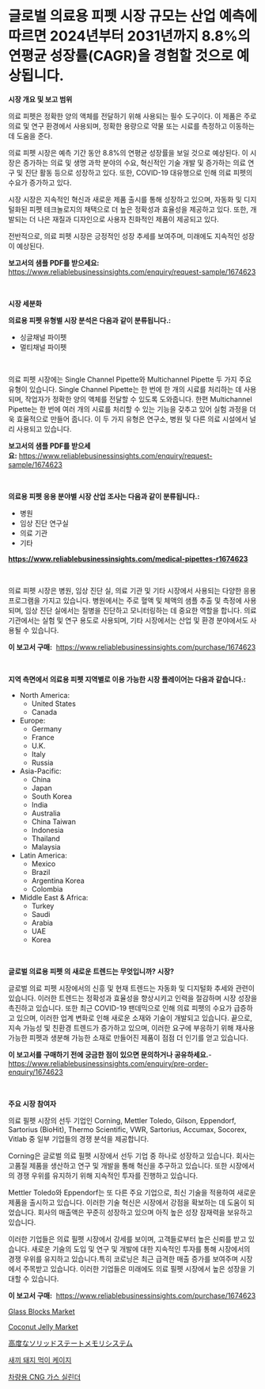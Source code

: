 <p><h1>글로벌 의료용 피펫 시장 규모는 산업 예측에 따르면 2024년부터 2031년까지 8.8%의 연평균 성장률(CAGR)을 경험할 것으로 예상됩니다.</h1></p><p><strong>시장 개요 및 보고 범위</strong></p>
<p><p>의료 피펫은 정확한 양의 액체를 전달하기 위해 사용되는 필수 도구이다. 이 제품은 주로 의료 및 연구 환경에서 사용되며, 정확한 용량으로 약물 또는 시료를 측정하고 이동하는 데 도움을 준다. </p><p>의료 피펫 시장은 예측 기간 동안 8.8%의 연평균 성장률을 보일 것으로 예상된다. 이 시장은 증가하는 의료 및 생명 과학 분야의 수요, 혁신적인 기술 개발 및 증가하는 의료 연구 및 진단 활동 등으로 성장하고 있다. 또한, COVID-19 대유행으로 인해 의료 피펫의 수요가 증가하고 있다.</p><p>시장 시장은 지속적인 혁신과 새로운 제품 출시를 통해 성장하고 있으며, 자동화 및 디지털화된 피펫 테크놀로지의 채택으로 더 높은 정확성과 효율성을 제공하고 있다. 또한, 개발되는 더 나은 재질과 디자인으로 사용자 친화적인 제품이 제공되고 있다.</p><p>전반적으로, 의료 피펫 시장은 긍정적인 성장 추세를 보여주며, 미래에도 지속적인 성장이 예상된다.</p></p>
<p><strong>보고서의 샘플 PDF를 받으세요:</strong> <a href="https://www.reliablebusinessinsights.com/enquiry/request-sample/1674623">https://www.reliablebusinessinsights.com/enquiry/request-sample/1674623</a></p>
<p>&nbsp;</p>
<p><strong>시장 세분화</strong></p>
<p><strong>의료용 피펫 유형별 시장 분석은 다음과 같이 분류됩니다.:</strong></p>
<p><ul><li>싱글채널 파이펫</li><li>멀티채널 파이펫</li></ul></p>
<p>&nbsp;</p>
<p><p>의료 피펫 시장에는 Single Channel Pipette와 Multichannel Pipette 두 가지 주요 유형이 있습니다. Single Channel Pipette는 한 번에 한 개의 시료를 처리하는 데 사용되며, 작업자가 정확한 양의 액체를 전달할 수 있도록 도와줍니다. 한편 Multichannel Pipette는 한 번에 여러 개의 시료를 처리할 수 있는 기능을 갖추고 있어 실험 과정을 더욱 효율적으로 만들어 줍니다. 이 두 가지 유형은 연구소, 병원 및 다른 의료 시설에서 널리 사용되고 있습니다.</p></p>
<p><strong>보고서의 샘플 PDF를 받으세요:</strong>&nbsp;<a href="https://www.reliablebusinessinsights.com/enquiry/request-sample/1674623">https://www.reliablebusinessinsights.com/enquiry/request-sample/1674623</a></p>
<p>&nbsp;</p>
<p><strong> 의료용 피펫 응용 분야별 시장 산업 조사는 다음과 같이 분류됩니다.:</strong></p>
<p><ul><li>병원</li><li>임상 진단 연구실</li><li>의료 기관</li><li>기타</li></ul></p>
<p><strong><a href="https://www.reliablebusinessinsights.com/medical-pipettes-r1674623">https://www.reliablebusinessinsights.com/medical-pipettes-r1674623</a></strong></p>
<p>&nbsp;</p>
<p><p>의료 피펫 시장은 병원, 임상 진단 실, 의료 기관 및 기타 시장에서 사용되는 다양한 응용 프로그램을 가지고 있습니다. 병원에서는 주로 혈액 및 체액의 샘플 추출 및 측정에 사용되며, 임상 진단 실에서는 질병을 진단하고 모니터링하는 데 중요한 역할을 합니다. 의료 기관에서는 실험 및 연구 용도로 사용되며, 기타 시장에서는 산업 및 환경 분야에서도 사용될 수 있습니다.</p></p>
<p><strong>이 보고서 구매:</strong>&nbsp; <a href="https://www.reliablebusinessinsights.com/purchase/1674623">https://www.reliablebusinessinsights.com/purchase/1674623</a></p>
<p>&nbsp;</p>
<p><strong>지역 측면에서 의료용 피펫 지역별로 이용 가능한 시장 플레이어는 다음과 같습니다.:</strong></p>
<p><ul>
    <li>
        North America:
        <ul>
            <li>United States</li>
            <li>Canada</li>
        </ul>
    </li>
    <li>
        Europe:
        <ul>
            <li>Germany</li>
            <li>France</li>
            <li>U.K.</li>
            <li>Italy</li>
            <li>Russia</li>
        </ul>
    </li>
    <li>
        Asia-Pacific:
        <ul>
            <li>China</li>
            <li>Japan</li>
            <li>South Korea</li>
            <li>India</li>
            <li>Australia</li>
            <li>China Taiwan</li>
            <li>Indonesia</li>
            <li>Thailand</li>
            <li>Malaysia</li>
        </ul>
    </li>
    <li>
        Latin America:
        <ul>
            <li>Mexico</li>
            <li>Brazil</li>
            <li>Argentina Korea</li>
            <li>Colombia</li>
        </ul>
    </li>
    <li>
        Middle East & Africa:
        <ul>
            <li>Turkey</li>
            <li>Saudi</li>
            <li>Arabia</li>
            <li>UAE</li>
            <li>Korea</li>
        </ul>
    </li>
    </ul></p>
<p>&nbsp;</p>
<p><strong>글로벌 의료용 피펫 의 새로운 트렌드는 무엇입니까? 시장?</strong></p>
<p><p>글로벌 의료 피펫 시장에서의 신흥 및 현재 트렌드는 자동화 및 디지털화 추세와 관련이 있습니다. 이러한 트렌드는 정확성과 효율성을 향상시키고 인력을 절감하며 시장 성장을 촉진하고 있습니다. 또한 최근 COVID-19 팬데믹으로 인해 의료 피펫의 수요가 급증하고 있으며, 이러한 업계 변화로 인해 새로운 소재와 기술이 개발되고 있습니다. 끝으로, 지속 가능성 및 친환경 트렌드가 증가하고 있으며, 이러한 요구에 부응하기 위해 재사용 가능한 피펫과 생분해 가능한 소재로 만들어진 제품이 점점 더 인기를 얻고 있습니다.</p></p>
<p><strong>이 보고서를 구매하기 전에 궁금한 점이 있으면 문의하거나 공유하세요.</strong>- <a href="https://www.reliablebusinessinsights.com/enquiry/pre-order-enquiry/1674623">https://www.reliablebusinessinsights.com/enquiry/pre-order-enquiry/1674623</a></p>
<p>&nbsp;</p>
<p><strong>주요 시장 참여자</strong></p>
<p><p>의료 필펫 시장의 선두 기업인 Corning, Mettler Toledo, Gilson, Eppendorf, Sartorius (BioHit), Thermo Scientific, VWR, Sartorius, Accumax, Socorex, Vitlab 중 일부 기업들의 경쟁 분석을 제공합니다.</p><p>Corning은 글로벌 의료 필펫 시장에서 선두 기업 중 하나로 성장하고 있습니다. 회사는 고품질 제품을 생산하고 연구 및 개발을 통해 혁신을 추구하고 있습니다. 또한 시장에서의 경쟁 우위를 유지하기 위해 지속적인 투자를 진행하고 있습니다.</p><p>Mettler Toledo와 Eppendorf는 또 다른 주요 기업으로, 최신 기술을 적용하여 새로운 제품을 출시하고 있습니다. 이러한 기술 혁신은 시장에서 강점을 확보하는 데 도움이 되었습니다. 회사의 매출액은 꾸준히 성장하고 있으며 아직 높은 성장 잠재력을 보유하고 있습니다.</p><p>이러한 기업들은 의료 필펫 시장에서 강세를 보이며, 고객들로부터 높은 신뢰를 받고 있습니다. 새로운 기술의 도입 및 연구 및 개발에 대한 지속적인 투자를 통해 시장에서의 경쟁 우위를 유지하고 있습니다.특히 코로닝은 최근 급격한 매출 증가를 보여주며 시장에서 주목받고 있습니다. 이러한 기업들은 미래에도 의료 필펫 시장에서 높은 성장을 기대할 수 있습니다.</p></p>
<p><strong>이 보고서 구매:</strong>&nbsp;&nbsp;<a href="https://www.reliablebusinessinsights.com/purchase/1674623">https://www.reliablebusinessinsights.com/purchase/1674623</a></p>
<p><p><a href="https://github.com/ChiragRp1/Market-Research-Report-List-5/blob/main/glass-blocks-market.md">Glass Blocks Market</a></p><p><a href="https://issuu.com/reportprime-2/docs/coconut-jelly-market-size-2030.pptx">Coconut Jelly Market</a></p><p><a href="https://github.com/EstelWisozk1/Market-Research-Report-List-2/blob/main/5471981122922.md">高度なソリッドステートメモリシステム</a></p><p><a href="https://github.com/lzuwsfreyoq70/Market-Research-Report-List-2/blob/main/7163661108748.md">새끼 돼지 먹이 케이지</a></p><p><a href="https://github.com/TrevorKruvalis5678/Market-Research-Report-List-2/blob/main/6384810108749.md">차량용 CNG 가스 실린더</a></p></p>